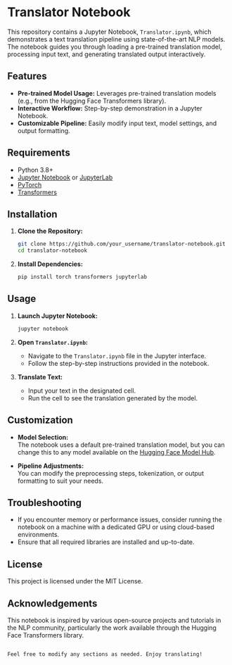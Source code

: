 


# Translator Notebook

This repository contains a Jupyter Notebook, `Translator.ipynb`, which demonstrates a text translation pipeline using state-of-the-art NLP models. The notebook guides you through loading a pre-trained translation model, processing input text, and generating translated output interactively.

## Features

- **Pre-trained Model Usage:** Leverages pre-trained translation models (e.g., from the Hugging Face Transformers library).
- **Interactive Workflow:** Step-by-step demonstration in a Jupyter Notebook.
- **Customizable Pipeline:** Easily modify input text, model settings, and output formatting.

## Requirements

- Python 3.8+
- [Jupyter Notebook](https://jupyter.org/) or [JupyterLab](https://jupyterlab.readthedocs.io/)
- [PyTorch](https://pytorch.org/)
- [Transformers](https://huggingface.co/transformers/)

## Installation

1. **Clone the Repository:**

   ```bash
   git clone https://github.com/your_username/translator-notebook.git
   cd translator-notebook
   ```

2. **Install Dependencies:**

   ```bash
   pip install torch transformers jupyterlab
   ```

## Usage

1. **Launch Jupyter Notebook:**

   ```bash
   jupyter notebook
   ```

2. **Open `Translator.ipynb`:**

   - Navigate to the `Translator.ipynb` file in the Jupyter interface.
   - Follow the step-by-step instructions provided in the notebook.

3. **Translate Text:**

   - Input your text in the designated cell.
   - Run the cell to see the translation generated by the model.

## Customization

- **Model Selection:**  
  The notebook uses a default pre-trained translation model, but you can change this to any model available on the [Hugging Face Model Hub](https://huggingface.co/models).

- **Pipeline Adjustments:**  
  You can modify the preprocessing steps, tokenization, or output formatting to suit your needs.

## Troubleshooting

- If you encounter memory or performance issues, consider running the notebook on a machine with a dedicated GPU or using cloud-based environments.
- Ensure that all required libraries are installed and up-to-date.

## License

This project is licensed under the MIT License.

## Acknowledgements

This notebook is inspired by various open-source projects and tutorials in the NLP community, particularly the work available through the Hugging Face Transformers library.
```

Feel free to modify any sections as needed. Enjoy translating!
